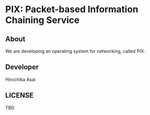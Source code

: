 # PIX: Packet-based Information Chaining Service

## About
We are developing an operating system for networking, called PIX.

## Developer
Hirochika Asai

## LICENSE
TBD

